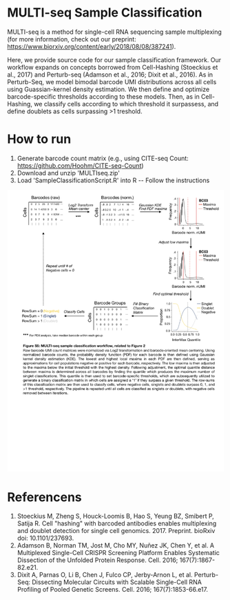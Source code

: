 # MULTI-seq Sample Classification
MULTI-seq is a method for single-cell RNA sequencing sample multiplexing (for more information, check out our preprint: https://www.biorxiv.org/content/early/2018/08/08/387241). 

Here, we provide source code for our sample classification framework. Our workflow expands on concepts borrowed from Cell-Hashing (Stoeckius et al., 2017) and Perturb-seq (Adamson et al., 2016; Dixit et al., 2016). As in Perturb-Seq, we model bimodal barcode UMI distributions across all cells using Guassian-kernel density estimation. We then define and optimize barcode-specific thresholds according to these models. Then, as in Cell-Hashing, we classify cells according to which threshold it surpassess, and define doublets as cells surpassing >1 treshold.
  
# How to run
1. Generate barcode count matrix (e.g., using CITE-seq Count: https://github.com/Hoohm/CITE-seq-Count) 
2. Download and unzip 'MULTIseq.zip'
3. Load 'SampleClassificationScript.R' into R -- Follow the instructions
 
![alternativetext](Workflow.png)

# Referencens
1. Stoeckius M, Zheng S, Houck-Loomis B, Hao S, Yeung BZ, Smibert P, Satija R. Cell "hashing" with barcoded antibodies enables multiplexing and doublet detection for single cell genomics. 2017. Preprint. bioRxiv doi: 10.1101/237693.
2. Adamson B, Norman TM, Jost M, Cho MY, Nuñez JK, Chen Y, et al. A Multiplexed Single-Cell CRISPR Screening Platform Enables Systematic Dissection of the Unfolded Protein Response. Cell. 2016; 167(7):1867-82.e21.
3. Dixit A, Parnas O, Li B, Chen J, Fulco CP, Jerby-Arnon L, et al. Perturb-Seq: Dissecting Molecular Circuits with Scalable Single-Cell RNA Profiling of Pooled Genetic Screens. Cell. 2016; 167(7):1853-66.e17.
